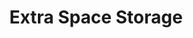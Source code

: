 ---
title: "Extra Space Storage"
url: /aurora/extra-space-storage-east-40th-avenue-2/
shop: storage rental
---